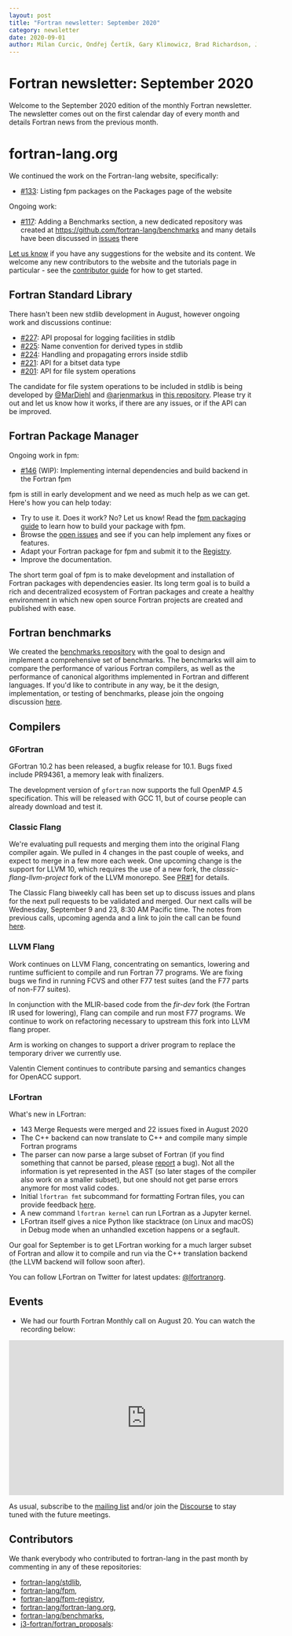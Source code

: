 ```yaml
---
layout: post
title: "Fortran newsletter: September 2020"
category: newsletter
date: 2020-09-01
author: Milan Curcic, Ondřej Čertík, Gary Klimowicz, Brad Richardson, Jérémie Vandenplas, Thomas König, and Laurence Kedward
---
```

# Fortran newsletter: September 2020
Welcome to the September 2020 edition of the monthly Fortran newsletter.
The newsletter comes out on the first calendar day of every month
and details Fortran news from the previous month.

<ul id="page-nav"></ul>

# fortran-lang.org

We continued the work on the Fortran-lang website, specifically:

* [#133](https://github.com/fortran-lang/fortran-lang.org/pull/133):
Listing fpm packages on the Packages page of the website
  
Ongoing work:

* [#117](https://github.com/fortran-lang/fortran-lang.org/issues/117): Adding a
  Benchmarks section, a new dedicated repository was created at
  https://github.com/fortran-lang/benchmarks and many details have been
  discussed in [issues](https://github.com/fortran-lang/benchmarks/issues) there

[Let us know](https://github.com/fortran-lang/fortran-lang.org/issues) if you have any suggestions for the website and its content.
We welcome any new contributors to the website and the tutorials page in particular - see the [contributor guide](https://github.com/fortran-lang/fortran-lang.org/blob/HEAD/CONTRIBUTING.md) for how to get started.

## Fortran Standard Library

There hasn't been new stdlib development in August, however ongoing work and discussions continue:

* [#227](https://github.com/fortran-lang/stdlib/issues/227): API proposal for logging facilities in stdlib
* [#225](https://github.com/fortran-lang/stdlib/issues/225): Name convention for derived types in stdlib
* [#224](https://github.com/fortran-lang/stdlib/issues/224): Handling and propagating errors inside stdlib
* [#221](https://github.com/fortran-lang/stdlib/issues/221): API for a bitset data type
* [#201](https://github.com/fortran-lang/stdlib/issues/201): API for file system operations

The candidate for file system operations to be included in stdlib is being developed by
[@MarDiehl](https://github.com/MarDiehl) and [@arjenmarkus](https://github.com/arjenmarkus)
in [this repository](https://github.com/MarDiehl/stdlib_os).
Please try it out and let us know how it works, if there are any issues, or if the API can be improved.

## Fortran Package Manager

Ongoing work in fpm:

* [#146](https://github.com/fortran-lang/fpm/issues/146) (WIP): 
Implementing internal dependencies and build backend in the Fortran fpm

fpm is still in early development and we need as much help as we can get.
Here's how you can help today:

* Try to use it. Does it work? No? Let us know! Read the [fpm packaging guide](https://github.com/fortran-lang/fpm/blob/HEAD/PACKAGING.md) to learn how to build your package with fpm.
* Browse the [open issues](https://github.com/fortran-lang/fpm/issues) and see if you can help implement any fixes or features.
* Adapt your Fortran package for fpm and submit it to the [Registry](https://github.com/fortran-lang/fpm-registry).
* Improve the documentation.

The short term goal of fpm is to make development and installation of Fortran packages with dependencies easier.
Its long term goal is to build a rich and decentralized ecosystem of Fortran packages and create a healthy
environment in which new open source Fortran projects are created and published with ease.

##  Fortran benchmarks

We created the [benchmarks repository](https://github.com/fortran-lang/benchmarks) with the goal to design and implement a comprehensive set of benchmarks.
The benchmarks will aim to compare the performance of various Fortran compilers, as well as the performance of canonical algorithms implemented in Fortran and different languages.
If you'd like to contribute in any way, be it the design, implementation, or testing of benchmarks, please join the ongoing discussion [here](https://github.com/fortran-lang/benchmarks/issues).

## Compilers

### GFortran

GFortran 10.2 has been released, a bugfix release for 10.1.
Bugs fixed include PR94361, a memory leak with finalizers.

The development version of `gfortran` now supports the
full OpenMP 4.5 specification.  This will be released
with GCC 11, but of course people can already download
and test it.

### Classic Flang

We're evaluating pull requests and merging them into the original Flang
compiler again. We pulled in 4 changes in the past couple of weeks, and expect
to merge in a few more each week. One upcoming change is the support for LLVM 10,
which requires the use of a new fork, the _classic-flang-llvm-project_
fork of the LLVM monorepo. See
[PR#1](https://github.com/flang-compiler/classic-flang-llvm-project/pull/1)
for details.

The Classic Flang biweekly call has been set up to discuss issues and plans
for the next pull requests to be validated and merged. Our next calls will be
Wednesday, September 9 and 23, 8:30 AM Pacific time. The notes from previous
calls, upcoming agenda and a link to join the call can be found
[here](https://docs.google.com/document/d/1-OuiKx4d7O6eLEJDBDKSRnSiUO2rgRR-c2Ga4AkrzOI).

### LLVM Flang

Work continues on LLVM Flang, concentrating on semantics, lowering and runtime
sufficient to compile and run Fortran 77 programs. We are fixing bugs we find
in running FCVS and other F77 test suites (and the F77 parts of non-F77
suites).

In conjunction with the MLIR-based code from the _fir-dev_ fork (the Fortran
IR used for lowering), Flang can compile and run most F77 programs. We
continue to work on refactoring necessary to upstream this fork into LLVM
flang proper.

Arm is working on changes to support a driver program to replace the temporary
driver we currently use.

Valentin Clement continues to contribute parsing and semantics changes for
OpenACC support.

### LFortran

What's new in LFortran:

* 143 Merge Requests were merged and 22 issues fixed in August 2020
* The C++ backend can now translate to C++ and compile many simple Fortran programs
* The parser can now parse a large subset of Fortran (if you find something that
  cannot be parsed, please [report](https://gitlab.com/lfortran/lfortran/-/issues) a bug). Not all the information is yet
  represented in the AST (so later stages of the compiler also work on a smaller
  subset), but one should not get parse errors anymore for most valid codes.
* Initial `lfortran fmt` subcommand for formatting Fortran files, you can
  provide feedback
  [here](https://fortran-lang.discourse.group/t/feedback-for-lfortran-fmt-to-format-fortran-source-code/281).
* A new command `lfortran kernel` can run LFortran as a Jupyter kernel.
* LFortran itself gives a nice Python like stacktrace (on Linux and macOS) in
  Debug mode when an unhandled excetion happens or a segfault.

Our goal for September is to get LFortran working for a much larger subset of
Fortran and allow it to compile and run via the C++ translation backend (the
LLVM backend will follow soon after).

You can follow LFortran on Twitter for latest updates: [@lfortranorg](https://twitter.com/lfortranorg).

## Events

* We had our fourth Fortran Monthly call on August 20.
You can watch the recording below:

<iframe width="560" height="315" src="https://www.youtube-nocookie.com/embed/fiAyhHkAKFc" frameborder="0" allow="accelerometer; autoplay; encrypted-media; gyroscope; picture-in-picture" allowfullscreen></iframe>

As usual, subscribe to the [mailing list](https://groups.io/g/fortran-lang) and/or
join the [Discourse](https://fortran-lang.discourse.group) to stay tuned with the future meetings.

## Contributors

We thank everybody who contributed to fortran-lang in the past month by
commenting in any of these repositories:

* [fortran-lang/stdlib](https://github.com/fortran-lang/stdlib),
* [fortran-lang/fpm](https://github.com/fortran-lang/fpm),
* [fortran-lang/fpm-registry](https://github.com/fortran-lang/fpm-registry),
* [fortran-lang/fortran-lang.org](https://github.com/fortran-lang/fortran-lang.org),
* [fortran-lang/benchmarks](https://github.com/fortran-lang/benchmarks),
* [j3-fortran/fortran_proposals](https://github.com/j3-fortran/fortran_proposals):

<div id="gh-contributors" data-startdate="August 01 2020" data-enddate="August 31 2020" height="500px"></div>

